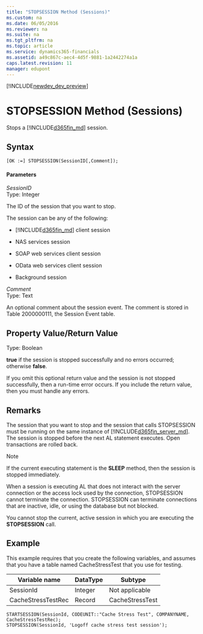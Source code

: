 ```yaml
---
title: "STOPSESSION Method (Sessions)"
ms.custom: na
ms.date: 06/05/2016
ms.reviewer: na
ms.suite: na
ms.tgt_pltfrm: na
ms.topic: article
ms.service: dynamics365-financials
ms.assetid: a49c867c-aec4-4d5f-9881-1a2442274a1a
caps.latest.revision: 11
manager: edupont
---
```


[!INCLUDE[newdev_dev_preview](../includes/newdev_dev_preview.md)]

# STOPSESSION Method (Sessions)
Stops a [!INCLUDE[d365fin_md](../includes/d365fin_md.md)] session.  

## Syntax  

```  
[OK :=] STOPSESSION(SessionID[,Comment]);  
```  

#### Parameters  
 *SessionID*  
 Type: Integer  

 The ID of the session that you want to stop.  

 The session can be any of the following:  

<!--
-   [!INCLUDE[nav_windows](../includes/nav_windows_md.md)] session  

-   [!INCLUDE[d365fin_web_md](../includes/d365fin_web_md.md)] session  
-->
-   [!INCLUDE[d365fin_md](../includes/d365fin_md.md)] client session  

-   NAS services session  

-   SOAP web services client session  

-   OData web services client session  

-   Background session  

 *Comment*  
 Type: Text  

 An optional comment about the session event. The comment is stored in Table 2000000111, the Session Event table.  

## Property Value/Return Value  
 Type: Boolean  

 **true** if the session is stopped successfully and no errors occurred; otherwise **false**.  

 If you omit this optional return value and the session is not stopped successfully, then a run-time error occurs. If you include the return value, then you must handle any errors.  

## Remarks  
 The session that you want to stop and the session that calls STOPSESSION must be running on the same instance of [!INCLUDE[d365fin_server_md](../includes/d365fin_server_md.md)]. The session is stopped before the next AL statement executes. Open transactions are rolled back.  

> [!NOTE]  
>  If the current executing statement is the **SLEEP** method, then the session is stopped immediately.  

 When a session is executing AL that does not interact with the server connection or the access lock used by the connection, STOPSESSION cannot terminate the connection. STOPSESSION can terminate connections that are inactive, idle, or using the database but not blocked.  

 You cannot stop the current, active session in which you are executing the **STOPSESSION** call.  

## Example  
 This example requires that you create the following variables, and assumes that you have a table named CacheStressTest that you use for testing.  

|Variable name|DataType|Subtype|  
|-------------------|--------------|-------------|  
|SessionId|Integer|Not applicable|  
|CacheStressTestRec|Record|CacheStressTest|  

```  
STARTSESSION(SessionId, CODEUNIT::"Cache Stress Test", COMPANYNAME, CacheStressTestRec);  
STOPSESSION(SessionId, 'Logoff cache stress test session');  

```
